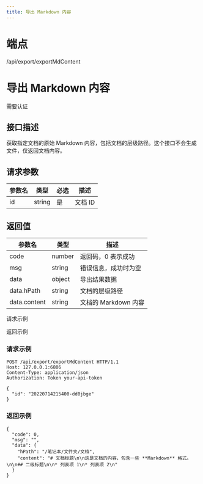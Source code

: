 ```yaml
---
title: 导出 Markdown 内容
---
```

# 端点

/api/export/exportMdContent

# 导出 Markdown 内容

需要认证

## 接口描述

获取指定文档的原始 Markdown 内容，包括文档的层级路径。这个接口不会生成文件，仅返回文档内容。

## 请求参数

| 参数名 | 类型 | 必选 | 描述 |
| --- | --- | --- | --- |
| id | string | 是 | 文档 ID |

## 返回值

| 参数名 | 类型 | 描述 |
| --- | --- | --- |
| code | number | 返回码，0 表示成功 |
| msg | string | 错误信息，成功时为空 |
| data | object | 导出结果数据 |
| data.hPath | string | 文档的层级路径 |
| data.content | string | 文档的 Markdown 内容 |

请求示例

返回示例

### 请求示例

```
POST /api/export/exportMdContent HTTP/1.1
Host: 127.0.0.1:6806
Content-Type: application/json
Authorization: Token your-api-token

{
  "id": "20220714215400-dd0jbge"
}
```

### 返回示例

```
{
  "code": 0,
  "msg": "",
  "data": {
    "hPath": "/笔记本/文件夹/文档",
    "content": "# 文档标题\n\n这是文档的内容，包含一些 **Markdown** 格式。\n\n## 二级标题\n\n* 列表项 1\n* 列表项 2\n"
  }
}
```

